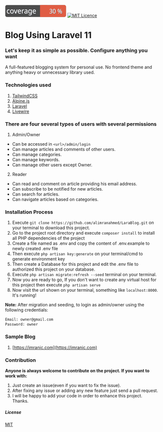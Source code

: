 [![Test Coverage](https://raw.githubusercontent.com/alimranahmed/LaraBlog/main/tests/coverage/badge-coverage.svg)](https://packagist.org/packages/alimranahmed/LaraBlog)
[![MIT Licence](https://badges.frapsoft.com/os/mit/mit.svg?v=103)](https://opensource.org/licenses/mit-license.php)


# Blog Using Laravel 11
### Let's keep it as simple as possible. Configure anything you want
A full-featured blogging system for personal use. No frontend theme and anything heavy or unnecessary library used.

### Technologies used
1. [TailwindCSS](https://tailwindcss.com)
2. [Alpine.js](https://alpinejs.dev)
3. [Laravel](https://laravel.com)
4. [Livewire](https://livewire.laravel.com)
 
### There are four several types of users with several permissions
1. Admin/Owner
  * Can be accessed in `<url>/admin/login`
  * Can manage articles and comments of other users.
  * Can manage categories.
  * Can manage keywords.
  * Can manage other users except Owner.
  
2. Reader
  * Can read and comment on article providing his email address.
  * Can subscribe to be notified for new articles.
  * Can search for articles.
  * Can navigate articles based on categories.

### Installation Process
1. Execute `git clone https://github.com/alimranahmed/LaraBlog.git` on your terminal to download this project.
2. Go to the project root directory and execute `composer install` to install all PHP dependencies of the project
3. Create a file named as .env and copy the content of .env.example to newly created .env file 
4. Then execute `php artisan key:generate` on your terminal/cmd to generate environment key
5. Then create a Database for this project and edit the .env file to authorized this project on your database. 
6. Execute `php artisan migrate:refresh --seed` terminal on your terminal.
7. Now you are ready to go, If you don't want to create any virtual host for this project then execute
  `php artisan serve`
8. Now visit the url shown on your terminal, something like `localhost:8000`. It's running!


**Note:** After migration and seeding, to login as admin/owner using the following credentials:
```
Email: owner@gmail.com
Password: owner
```

### Sample Blog
1. [https://imranic.com](https://imranic.com)

### Contribution 
**Anyone is always welcome to contribute on the project. If you want to work with:**
1. Just create an issue(even if you want to fix the issue). 
2. After fixing any issue or adding any new feature just send a pull request.
3. I will be happy to add your code in order to enhance this project. 
Thanks.

##### License
[MIT](https://opensource.org/licenses/MIT)
